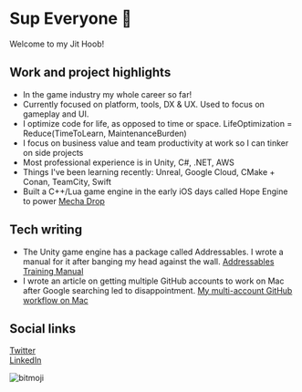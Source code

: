 # Sup Everyone 👋

Welcome to my Jit Hoob!

## Work and project highlights
* In the game industry my whole career so far!
* Currently focused on platform, tools, DX & UX. Used to focus on gameplay and UI.
* I optimize code for life, as opposed to time or space. LifeOptimization = Reduce(TimeToLearn, MaintenanceBurden)
* I focus on business value and team productivity at work so I can tinker on side projects
* Most professional experience is in Unity, C#, .NET, AWS
* Things I've been learning recently: Unreal, Google Cloud, CMake + Conan, TeamCity, Swift
* Built a C++/Lua game engine in the early iOS days called Hope Engine to power [Mecha Drop](https://apps.apple.com/us/app/mecha-drop/id415230800)

## Tech writing
* The Unity game engine has a package called Addressables. I wrote a manual for it after banging my head against the wall. [Addressables Training Manual](https://github.com/mikerochip/addressables-training-manual)
* I wrote an article on getting multiple GitHub accounts to work on Mac after Google searching led to disappointment. [My multi-account GitHub workflow on Mac](https://medium.com/macoclock/my-multi-account-github-workflow-on-mac-133708a93544)

## Social links

[Twitter](https://twitter.com/mfschweitzer)\
[LinkedIn](https://www.linkedin.com/in/mfschweitzer)

![bitmoji](https://sdk.bitmoji.com/render/panel/0465c53a-92cd-40a9-b676-4bad8faccbca-276dc6a6-a25e-4dfd-8f98-a50a2566e48d-v1.png?transparent=1&palette=1)
